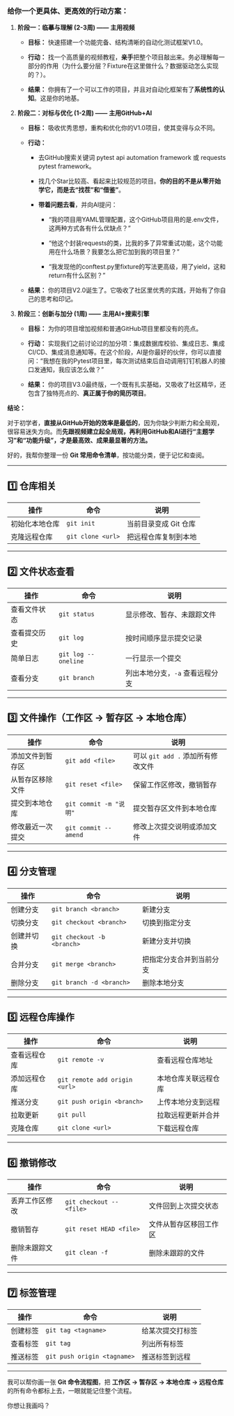 
### 给你一个更具体、更高效的行动方案：

1. **阶段一：临摹与理解 (2-3周) —— 主用视频**
    
    - **目标：** 快速搭建一个功能完备、结构清晰的自动化测试框架V1.0。
        
    - **行动：** 找一个高质量的视频教程，**亲手**把整个项目敲出来。务必理解每一部分的作用（为什么要分层？Fixture在这里做什么？数据驱动怎么实现的？）。
        
    - **结果：** 你拥有了一个可以工作的项目，并且对自动化框架有了**系统性的认知**。这是你的地基。
        
2. **阶段二：对标与优化 (1-2周) —— 主用GitHub+AI**
    
    - **目标：** 吸收优秀思想，重构和优化你的V1.0项目，使其变得与众不同。
        
    - **行动：**
        
        - 去GitHub搜索关键词 pytest api automation framework 或 requests pytest framework。
            
        - 找几个Star比较高、看起来比较规范的项目。**你的目的不是从零开始学它，而是去“找茬”和“借鉴”**。
            
        - **带着问题去看**，并向AI提问：
            
            - “我的项目用YAML管理配置，这个GitHub项目用的是.env文件，这两种方式各有什么优缺点？”
                
            - “他这个封装requests的类，比我的多了异常重试功能，这个功能用在什么场景？我要怎么把它加到我的项目里？”
                
            - “我发现他的conftest.py里fixture的写法更高级，用了yield，这和return有什么区别？”
                
    - **结果：** 你的项目V2.0诞生了。它吸收了社区里优秀的实践，开始有了你自己的思考和印记。
        
3. **阶段三：创新与加分 (1周) —— 主用AI+搜索引擎**
    
    - **目标：** 为你的项目增加视频和普通GitHub项目里都没有的亮点。
        
    - **行动：** 实现我们之前讨论过的加分项：集成数据库校验、集成日志、集成CI/CD、集成消息通知等。在这个阶段，AI是你最好的伙伴，你可以直接问：“我想在我的Pytest项目里，每次测试结束后自动调用钉钉机器人的接口发通知，我应该怎么做？”
        
    - **结果：** 你的项目V3.0最终版，一个既有扎实基础，又吸收了社区精华，还包含了独特亮点的、**真正属于你的简历项目**。
        

**结论：**

对于初学者，**直接从GitHub开始的效率是最低的**，因为你缺少判断力和全局观，很容易迷失方向。而**先跟视频建立起全局观，再利用GitHub和AI进行“主题学习”和“功能升级”，才是最高效、成果最显著的方法。**


好的，我帮你整理一份 **Git 常用命令清单**，按功能分类，便于记忆和查阅。

---

## **1️⃣ 仓库相关**

|操作|命令|说明|
|---|---|---|
|初始化本地仓库|`git init`|当前目录变成 Git 仓库|
|克隆远程仓库|`git clone <url>`|把远程仓库复制到本地|

---

## **2️⃣ 文件状态查看**

| 操作     | 命令                  | 说明                 |
| ------ | ------------------- | ------------------ |
| 查看文件状态 | `git status`        | 显示修改、暂存、未跟踪文件      |
| 查看提交历史 | `git log`           | 按时间顺序显示提交记录        |
| 简单日志   | `git log --oneline` | 一行显示一个提交           |
| 查看分支   | `git branch`        | 列出本地分支，`-a` 查看远程分支 |

---

## **3️⃣ 文件操作（工作区 → 暂存区 → 本地仓库）**

| 操作       | 命令                   | 说明                      |
| -------- | -------------------- | ----------------------- |
| 添加文件到暂存区 | `git add <file>`     | 可以 `git add .` 添加所有修改文件 |
| 从暂存区移除文件 | `git reset <file>`   | 保留工作区修改，撤销暂存            |
| 提交到本地仓库  | `git commit -m "说明"` | 提交暂存区文件到本地仓库            |
| 修改最近一次提交 | `git commit --amend` | 修改上次提交说明或添加文件           |

---

## **4️⃣ 分支管理**

| 操作    | 命令                         | 说明           |
| ----- | -------------------------- | ------------ |
| 创建分支  | `git branch <branch>`      | 新建分支         |
| 切换分支  | `git checkout <branch>`    | 切换到指定分支      |
| 创建并切换 | `git checkout -b <branch>` | 新建分支并切换      |
| 合并分支  | `git merge <branch>`       | 把指定分支合并到当前分支 |
| 删除分支  | `git branch -d <branch>`   | 删除本地分支       |

---

## **5️⃣ 远程仓库操作**

| 操作     | 命令                            | 说明         |
| ------ | ----------------------------- | ---------- |
| 查看远程仓库 | `git remote -v`               | 查看远程仓库地址   |
| 添加远程仓库 | `git remote add origin <url>` | 本地仓库关联远程仓库 |
| 推送分支   | `git push origin <branch>`    | 上传本地分支到远程  |
| 拉取更新   | `git pull`                    | 拉取远程更新并合并  |
| 克隆仓库   | `git clone <url>`             | 下载远程仓库     |

---

## **6️⃣ 撤销修改**

| 操作      | 命令                       | 说明          |
| ------- | ------------------------ | ----------- |
| 丢弃工作区修改 | `git checkout -- <file>` | 文件回到上次提交状态  |
| 撤销暂存    | `git reset HEAD <file>`  | 文件从暂存区移回工作区 |
| 删除未跟踪文件 | `git clean -f`           | 删除未跟踪的文件    |

---

## **7️⃣ 标签管理**

|操作|命令|说明|
|---|---|---|
|创建标签|`git tag <tagname>`|给某次提交打标签|
|查看标签|`git tag`|列出所有标签|
|推送标签|`git push origin <tagname>`|推送标签到远程|

---

我可以帮你画一张 **Git 命令流程图**，把 **工作区 → 暂存区 → 本地仓库 → 远程仓库** 的所有命令都标上去，一眼就能记住整个流程。

你想让我画吗？